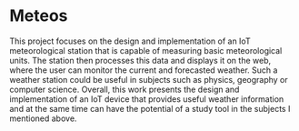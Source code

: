# Meteos
This project focuses on the design and implementation of an IoT
meteorological station that is capable of measuring basic meteorological units.
The station then processes this data and displays it on the web, where the user
can monitor the current and forecasted weather.
Such a weather station could be useful in subjects such as physics,
geography or computer science. Overall, this work presents the design and
implementation of an IoT device that provides useful weather information and
at the same time can have the potential of a study tool in the subjects I
mentioned above.
